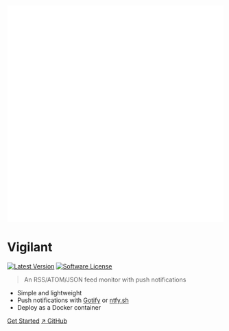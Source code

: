 ![logo](_media/logo/vigilant.svg)

# Vigilant

[![Latest Version](https://img.shields.io/github/release/VerifiedJoseph/vigilant.svg?style=flat-square)](https://github.com/VerifiedJoseph/vigilant/releases/latest)
[![Software License](https://img.shields.io/badge/license-MIT-brightgreen.svg?style=flat-square)](LICENSE)

> An RSS/ATOM/JSON feed monitor with push notifications

- Simple and lightweight
- Push notifications with [Gotify](https://gotify.net) or [ntfy.sh](https://ntfy.sh)
- Deploy as a Docker container

[Get Started](readme.md)
[↗️ GitHub](https://github.com/VerifiedJoseph/vigilant/)
